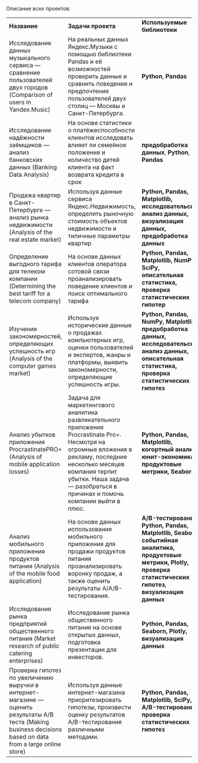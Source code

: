 Описание всех проектов:

<table>
<tr>
<td><b>Название</b></td>
<td><b>Задачи проекта</b></td>
<td><b>Используемые библиотеки</b></td>
<td><b>Статус</b></td>
<tr>
<td>Исследование данных музыкального сервиса — сравнение пользователей двух городов (Comparison of users in Yandex.Music)</td>
<td>На реальных данных Яндекс.Музыки c помощью библиотеки Pandas и её возможностей проверить данные и сравнить поведение и предпочтения пользователей двух столиц — Москвы и Санкт-Петербурга. </td>
<td><b>Python</b>, <b>Pandas</b></td>
<td>Завершен</td>
<tr>
<td>Исследование надёжности заёмщиков — анализ банковских данных (Banking Data Analysis)</td>
<td>На основе статистики о платёжеспособности клиентов исследовать влияет ли семейное положение и количество детей клиента на факт возврата кредита в срок </td>
<td><b>предобработка данных</b>, <b>Python</b>, <b>Pandas</b></td>
<td>Завершен</td>
<tr>
<td>Продажа квартир в Санкт-Петербурге — анализ рынка недвижимости (Analysis of the real estate market)</td>
<td>Используя данные сервиса Яндекс.Недвижимость, определить рыночную стоимость объектов недвижимости и типичные параметры квартир</td>
<td><b>Python, Pandas, Matplotlib, исследовательский анализ данных, визуализация данных, предобработка данных</b></td>
<td>Завершен</td>
<tr>
<td>Определение выгодного тарифа для телеком компании (Determining the best tariff for a telecom company)</td>
<td>На основе данных клиентов оператора сoтовой связи проанализировать поведение клиентов и поиск оптимального тарифа</td>
<td><b>Python, Pandas, Matplotlib, NumPy, SciPy, описательная статистика, проверка статистических гипотеp</b></td>
<td>Завершен</td>
<tr>
<td>Изучение закономерностей, определяющих успешность игр (Analysis of the computer games market)</td>
<td>Используя исторические данные о продажах компьютерных игр, оценки пользователей и экспертов, жанры и платформы, выявить закономерности, определяющие успешность игры.</td>
<td><b>Python, Pandas, NumPy, Matplotlib, предобработка данных, исследовательский анализ данных, описательная статистика, проверка статистических гипотез</b></td>
<td>Завершен</td>
<tr>
<td>Анализ убытков приложения ProcrastinatePRO+ (Analysis of mobile application losses)</td>
<td>Задача для маркетингового аналитика развлекательного приложения Procrastinate Pro+. Несмотря на огромные вложения в рекламу, последние несколько месяцев компания терпит убытки. Наша задача — разобраться в причинах и помочь компании выйти в плюс.</td>
<td><b>Python, Pandas, Matplotlib, когортный анализ, юнит-экономика, продуктовые метрики, Seaborn</b></td>
<td>Завершен</td>
<tr>
<td>Анализ мобильного приложения продуктов питания (Analysis of the mobile food application)</td>
<td>На основе данных использования мобильного приложения для продажи продуктов питания проанализировать воронку продаж, а также оценить результаты A/A/B-тестирования.</td>
<td><b>A/B-тестирование, Python, Pandas, Matplotlib, Seaborn, событийная аналитика, продуктовые метрики, Plotly, проверка статистических гипотез, визуализация данных</b></td>
<td>Завершен</td>
<tr>
<td>Исследования рынка предприятий общественного питания (Market research of public catering enterprises)</td>
<td>Исследование рынка общественного питания на основе открытых данных, подготовка презентации для инвесторов.</td>
<td><b>Python, Pandas, Seaborn, Plotly, визуализация данных</b></td>
<td>Завершен</td>
<tr>
<td>Проверка гипотез по увеличению выручки в интернет-магазине —
оценить результаты A/B теста (Making business decisions based on data from a large online store)</td>
<td>Используя данные интернет-магазина приоритезировать гипотезы, произвести оценку результатов A/B-тестирования различными методами.</td>
<td><b>Python, Pandas, Matplotlib, SciPy, A/B-тестирование, проверка статистических гипотез</b></td>
<td>Завершен</td>
</table>
<br/><br/>
